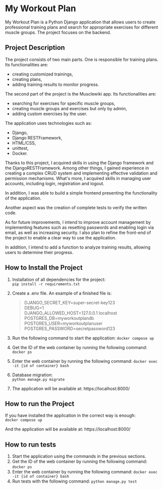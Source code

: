 # My Workout Plan

My Workout Plan is a Python Django application that allows users to create professional training plans and search for appropriate exercises for different muscle groups. The project focuses on the backend.

## Project Description

The project consists of two main parts. One is responsible for training plans. Its functionalities are:

- creating customized trainings,
- creating plans,
- adding training results to monitor progress.

The second part of the project is the Musclewiki app. Its functionalities are:

- searching for exercises for specific muscle groups,
- creating muscle groups and exercises but only by admin,
- adding custom exercises by the user.

The application uses technologies such as:

- Django,
- Django RESTFramework,
- HTML/CSS,
- unittest,
- Docker.

Thanks to this project, I acquired skills in using the Django framework and the DjangoRESTFramework. Among other things, I gained experience in creating a complex CRUD system and implementing effective validation and permission mechanisms. What's more, I acquired skills in managing user accounts, including login, registration and logout.

In addition, I was able to build a simple frontend presenting the functionality of the application.

Another aspect was the creation of complete tests to verify the written code.

As for future improvements, I intend to improve account management by implementing features such as resetting passwords and enabling login via email, as well as increasing security. I also plan to refine the front-end of the project to enable a clear way to use the application.

In addition, I intend to add a function to analyze training results, allowing users to determine their progress.

## How to Install the Project

1. Installation of all dependencies for the project:  
   `pip install -r requirements.txt`

2. Create a .env file. An example of a finished file is:

   > DJANGO_SECRET_KEY=super-secret-key123  
   > DEBUG=1  
   > DJANGO_ALLOWED_HOST=127.0.0.1 localhost  
   > POSTGRES_DB=myworkoutplandb  
   > POSTGRES_USER=myworkoutplanuser  
   > POSTGRES_PASSWORD=secretpassword123

3. Run the following command to start the application:
   `docker compose up`

4. Get the ID of the web container by running the following command:
   `docker ps`

5. Enter the web container by running the following command:
   `docker exec -it {id of container} bash`

6. Database migration:  
   `python manage.py migrate`

7. The application will be available at: https://localhost:8000/

## How to run the Project

If you have installed the application in the correct way is enough:  
`docker compose up`

And the application will be available at: https://localhost:8000/

## How to run tests

1. Start the application using the commands in the previous sections.
2. Get the ID of the web container by running the following command:
   `docker ps`
3. Enter the web container by running the following command:
   `docker exec -it {id of container} bash`
4. Run tests with the following command:
   `python manage.py test`
